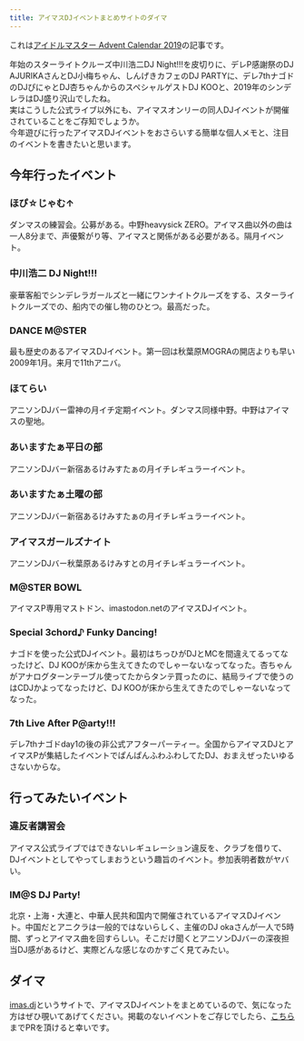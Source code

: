 ```yaml
---
title: アイマスDJイベントまとめサイトのダイマ
---
```


これは[アイドルマスター Advent Calendar 2019](https://adventar.org/calendars/3920)の記事です。

年始のスターライトクルーズ中川浩二DJ Night!!!を皮切りに、デレP感謝祭のDJ AJURIKAさんとDJ小梅ちゃん、しんげきカフェのDJ PARTYに、デレ7thナゴドのDJぴにゃとDJ杏ちゃんからのスペシャルゲストDJ KOOと、2019年のシンデレラはDJ盛り沢山でしたね。  
実はこうした公式ライブ以外にも、アイマスオンリーの同人DJイベントが開催されていることをご存知でしょうか。  
今年遊びに行ったアイマスDJイベントをおさらいする簡単な個人メモと、注目のイベントを書きたいと思います。  

## 今年行ったイベント

### ほぴ☆じゃむ↑

ダンマスの練習会。公募がある。中野heavysick ZERO。アイマス曲以外の曲は一人8分まで、声優繋がり等、アイマスと関係がある必要がある。隔月イベント。

### 中川浩二 DJ Night!!!

豪華客船でシンデレラガールズと一緒にワンナイトクルーズをする、スターライトクルーズでの、船内での催し物のひとつ。最高だった。

### DANCE M@STER

最も歴史のあるアイマスDJイベント。第一回は秋葉原MOGRAの開店よりも早い2009年1月。来月で11thアニバ。

### ほてらい

アニソンDJバー雷神の月イチ定期イベント。ダンマス同様中野。中野はアイマスの聖地。

### あいますたぁ平日の部

アニソンDJバー新宿あるけみすたぁの月イチレギュラーイベント。

### あいますたぁ土曜の部

アニソンDJバー新宿あるけみすたぁの月イチレギュラーイベント。

### アイマスガールズナイト

アニソンDJバー秋葉原あるけみすとの月イチレギュラーイベント。

### M@STER BOWL

アイマスP専用マストドン、imastodon.netのアイマスDJイベント。

### Special 3chord♪ Funky Dancing!

ナゴドを使った公式DJイベント。最初はちっひがDJとMCを間違えてるってなったけど、DJ KOOが床から生えてきたのでしゃーないなってなった。杏ちゃんがアナログターンテーブル使ってたからタンテ買ったのに、結局ライブで使うのはCDJかよってなったけど、DJ KOOが床から生えてきたのでしゃーないなってなった。

### 7th Live After P@arty!!!

デレ7thナゴドday1の後の非公式アフターパーティー。全国からアイマスDJとアイマスPが集結したイベントでぱんぱんふわふわしてたDJ、おまえぜったいゆるさないからな。

## 行ってみたいイベント

### 違反者講習会

アイマス公式ライブではできないレギュレーション違反を、クラブを借りて、DJイベントとしてやってしまおうという趣旨のイベント。参加表明者数がヤバい。

### IM@S DJ Party!

北京・上海・大連と、中華人民共和国内で開催されているアイマスDJイベント。中国だとアニクラは一般的ではないらしく、主催のDJ okaさんが一人で5時間、ずっとアイマス曲を回すらしい。そこだけ聞くとアニソンDJバーの深夜担当DJ感があるけど、実際どんな感じなのかすごく見てみたい。

## ダイマ

[imas.dj](https://imas.dj)というサイトで、アイマスDJイベントをまとめているので、気になった方はぜひ覗いてあげてください。掲載のないイベントをご存じでしたら、[こちら](https://github.com/nqimo/imas.dj)までPRを頂けると幸いです。
